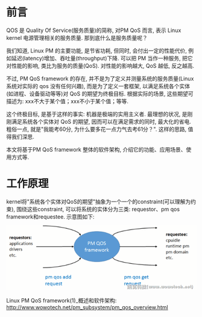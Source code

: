 
# 前言

QOS 是 Quality Of Service(服务质量)的简称, 对PM QoS 而言, 表示 Linux kernel 电源管理相关的服务质量. 那到底什么是服务质量呢？

我们知道, Linux PM 的主要功能, 是节省功耗, 但同时, 会付出一定的性能代价, 例如延迟(latency)增加、吞吐量(throughput)下降. 可以把 PM 当作一种服务, 把它对性能的影响, 类比为服务的质量(QoS). 对性能的影响越大, QoS 越低, 反之越高. 

不过, PM QoS framework 的存在, 并不是为了定义并测量系统的服务质量(Linux系统对实际的 qos 没有任何兴趣), 而是为了定义一套框架, 以满足系统各个实体(如进程、设备驱动等等)对 QoS 的期望为终极目标. 根据实际的场景, 这些期望可描述为: xxx不大于某个值；xxx不小于某个值；等等. 

这个终极目标, 是基于这样的事实: 机器是极端的实用主义者. 最理想的状况, 是刚刚满足系统各个实体对 QoS 的期望, 因而可以在满足需求的同时, 最大化的省电. 粗俗一点, 就是"我能考60分, 为什么要多花一点力气去考61分？". 这样的思路, 值得我们深思. 

本文将基于PM QoS framework 整体的软件架构, 介绍它的功能、应用场景、使用方式等. 

# 工作原理

kernel将"系统各个实体对QoS的期望"抽象为一个一个的constraint(可以理解为约束), 围绕这些constraint, 可以将系统的实体分为三类: requestor、pm qos framework和requestee. 示意图如下: 

![2024-04-12-12-31-07.png](./images/2024-04-12-12-31-07.png)




Linux PM QoS framework(1)_概述和软件架构: http://www.wowotech.net/pm_subsystem/pm_qos_overview.html
